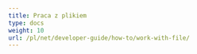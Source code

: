 ```yaml
---
title: Praca z plikiem
type: docs
weight: 10
url: /pl/net/developer-guide/how-to/work-with-file/
---
```

